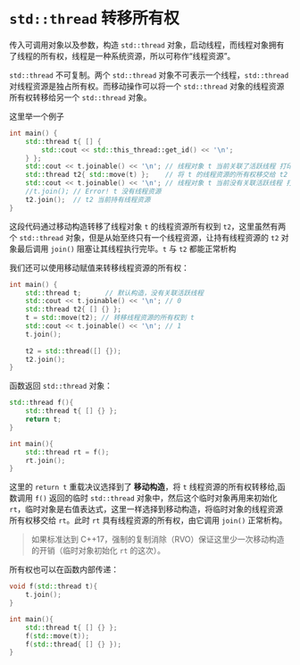 # `std::thread` 转移所有权

传入可调用对象以及参数，构造 `std::thread` 对象，启动线程，而线程对象拥有了线程的所有权，线程是一种系统资源，所以可称作“线程资源”。

`std::thread` 不可复制。两个 `std::thread` 对象不可表示一个线程，`std::thread` 对线程资源是独占所有权。而移动操作可以将一个 `std::thread` 对象的线程资源所有权转移给另一个 `std::thread` 对象。

这里举一个例子

```cpp
int main() {
    std::thread t{ [] {
        std::cout << std::this_thread::get_id() << '\n';
    } };
    std::cout << t.joinable() << '\n'; // 线程对象 t 当前关联了活跃线程 打印 1
    std::thread t2{ std::move(t) };    // 将 t 的线程资源的所有权移交给 t2
    std::cout << t.joinable() << '\n'; // 线程对象 t 当前没有关联活跃线程 打印 0
    //t.join(); // Error! t 没有线程资源
    t2.join();  // t2 当前持有线程资源
}
```

这段代码通过移动构造转移了线程对象 `t` 的线程资源所有权到 `t2`，这里虽然有两个 `std::thread` 对象，但是从始至终只有一个线程资源，让持有线程资源的 `t2` 对象最后调用 `join()` 阻塞让其线程执行完毕。`t` 与 `t2` 都能正常析构

我们还可以使用移动赋值来转移线程资源的所有权：

```cpp
int main() {
    std::thread t;      // 默认构造，没有关联活跃线程
    std::cout << t.joinable() << '\n'; // 0
    std::thread t2{ [] {} };
    t = std::move(t2); // 转移线程资源的所有权到 t
    std::cout << t.joinable() << '\n'; // 1
    t.join();
    
    t2 = std::thread([] {});
    t2.join();
}
```

函数返回 `std::thread` 对象：

```cpp
std::thread f(){
    std::thread t{ [] {} };
    return t;
}

int main(){
    std::thread rt = f();
    rt.join();
}
```

这里的 `return t` 重载决议选择到了 **移动构造**，将 `t` 线程资源的所有权转移给,函数调用 `f()` 返回的临时 `std::thread` 对象中，然后这个临时对象再用来初始化 `rt`，临时对象是右值表达式，这里一样选择到移动构造，将临时对象的线程资源所有权移交给 `rt`。此时 `rt` 具有线程资源的所有权，由它调用 `join()` 正常析构。

> 如果标准达到 C++17，强制的复制消除（RVO）保证这里少一次移动构造的开销（临时对象初始化 `rt` 的这次）。

所有权也可以在函数内部传递：

```cpp
void f(std::thread t){
    t.join();
}

int main(){
    std::thread t{ [] {} };
    f(std::move(t));
    f(std::thread{ [] {} });
}
```










